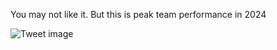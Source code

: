 You may not like it. But this is peak team performance in 2024


![Tweet image](/assets/crosspoast/GSUreONXQAApHGr.jpg)

